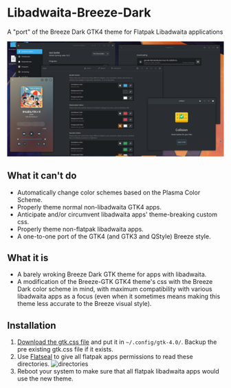 
# Libadwaita-Breeze-Dark
A "port" of the Breeze Dark GTK4 theme for Flatpak Libadwaita applications

![preview](https://github.com/MrCompoopter/Libadwaita-Breeze-Dark/blob/main/preview.png)

## What it can't do
- Automatically change color schemes based on the Plasma Color Scheme.
- Properly theme normal non-libadwaita GTK4 apps.
- Anticipate and/or circumvent libadwaita apps' theme-breaking custom css.
- Properly theme non-flatpak libadwaita apps.
- A one-to-one port of the GTK4 (and GTK3 and QStyle) Breeze style.

## What it is
- A barely wroking Breeze Dark GTK theme for apps with libadwaita.
- A modification of the Breeze-GTK GTK4 theme's css with the Breeze Dark color scheme in mind, with maximum compatibility with various libadwaita apps as a focus (even when it sometimes means making this theme less accurate to the Breeze visual style).

## Installation
1. [Download the gtk.css file](https://github.com/MrCompoopter/Libadwaita-Breeze-Dark/releases) and put it in `~/.config/gtk-4.0/`. Backup the pre existing gtk.css file if it exists.
2. Use [Flatseal](https://flathub.org/apps/details/com.github.tchx84.Flatseal) to give all flatpak apps permissions to read these directories.
![directories](https://cdn.discordapp.com/attachments/452692526462140417/1011621646391586876/Screenshot_20220823_200302.png)
3. Reboot your system to make sure that all flatpak libadwaita apps would use the new theme.
